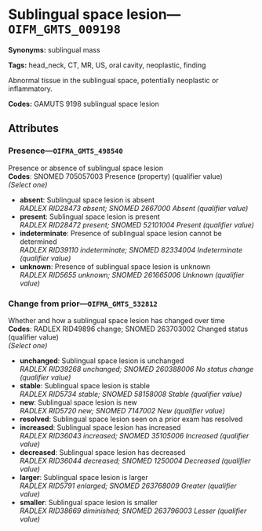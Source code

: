 # Sublingual space lesion—`OIFM_GMTS_009198`

**Synonyms:** sublingual mass

**Tags:** head_neck, CT, MR, US, oral cavity, neoplastic, finding

Abnormal tissue in the sublingual space, potentially neoplastic or inflammatory.

**Codes:** GAMUTS 9198 sublingual space lesion

## Attributes

### Presence—`OIFMA_GMTS_498540`

Presence or absence of sublingual space lesion  
**Codes**: SNOMED 705057003 Presence (property) (qualifier value)  
*(Select one)*

- **absent**: Sublingual space lesion is absent  
_RADLEX RID28473 absent; SNOMED 2667000 Absent (qualifier value)_
- **present**: Sublingual space lesion is present  
_RADLEX RID28472 present; SNOMED 52101004 Present (qualifier value)_
- **indeterminate**: Presence of sublingual space lesion cannot be determined  
_RADLEX RID39110 indeterminate; SNOMED 82334004 Indeterminate (qualifier value)_
- **unknown**: Presence of sublingual space lesion is unknown  
_RADLEX RID5655 unknown; SNOMED 261665006 Unknown (qualifier value)_

### Change from prior—`OIFMA_GMTS_532812`

Whether and how a sublingual space lesion has changed over time  
**Codes**: RADLEX RID49896 change; SNOMED 263703002 Changed status (qualifier value)  
*(Select one)*

- **unchanged**: Sublingual space lesion is unchanged  
_RADLEX RID39268 unchanged; SNOMED 260388006 No status change (qualifier value)_
- **stable**: Sublingual space lesion is stable  
_RADLEX RID5734 stable; SNOMED 58158008 Stable (qualifier value)_
- **new**: Sublingual space lesion is new  
_RADLEX RID5720 new; SNOMED 7147002 New (qualifier value)_
- **resolved**: Sublingual space lesion seen on a prior exam has resolved  
- **increased**: Sublingual space lesion has increased  
_RADLEX RID36043 increased; SNOMED 35105006 Increased (qualifier value)_
- **decreased**: Sublingual space lesion has decreased  
_RADLEX RID36044 decreased; SNOMED 1250004 Decreased (qualifier value)_
- **larger**: Sublingual space lesion is larger  
_RADLEX RID5791 enlarged; SNOMED 263768009 Greater (qualifier value)_
- **smaller**: Sublingual space lesion is smaller  
_RADLEX RID38669 diminished; SNOMED 263796003 Lesser (qualifier value)_